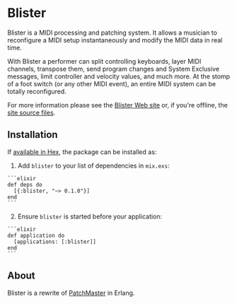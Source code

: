 # Blister

Blister is a MIDI processing and patching system. It allows a musician to
reconfigure a MIDI setup instantaneously and modify the MIDI data in real
time.

With Blister a performer can split controlling keyboards, layer MIDI
channels, transpose them, send program changes and System Exclusive
messages, limit controller and velocity values, and much more. At the stomp
of a foot switch (or any other MIDI event), an entire MIDI system can be
totally reconfigured.

For more information please see the
[Blister Web site](http://www.blister.org/) or, if you're offline, the
[site source files](site/index.md).

## Installation

If [available in Hex](https://hex.pm/docs/publish), the package can be installed as:

  1. Add `blister` to your list of dependencies in `mix.exs`:

    ```elixir
    def deps do
      [{:blister, "~> 0.1.0"}]
    end
    ```

  2. Ensure `blister` is started before your application:

    ```elixir
    def application do
      [applications: [:blister]]
    end
    ```

## About

Blister is a rewrite of [PatchMaster](http://patchmaster.org/) in Erlang.
